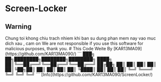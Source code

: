 # Screen-Locker
<h2> Warning </h2>
Chung toi khong chiu trach nhiem khi ban su dung phan mem nay vao muc dich xau , cam on
We are not responsible if you use this software for malicious purposes, thank you.
# This Code Weite By
[KAR13MA09](https://github.com/KAR13MA090/)
```
███╗   ██╗████████╗████████╗████████╗ 
████╗  ██║╚══██╔══╝╚══██╔══╝╚══██╔══╝ 
██╔██╗ ██║   ██║      ██║      ██║     
██║╚██╗██║   ██║      ██║      ██║  
██║ ╚████║   ██║      ██║      ██║     
╚═╝  ╚═══╝   ╚═╝      ╚═╝      ╚═╝   
```  
[Info](https://github.com/KAR13MA090/ScreenLocker/)
